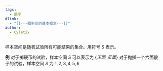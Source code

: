 ```yaml
---
tags:
  - 数学
dlink:
  - "[[---概率论的基本概念---]]"
author:
  - Cyletix
---
```

样本空间是随机试验所有可能结果的集合。用符号 $S$ 表示。

**例**
对于掷硬币的试验，样本空间 $S$ 可以表示为 $\{正面,反面\}$
对于抛掷一个六面骰子的试验，样本空间 $S$ 为 ${1,2,3,4,5,6}$